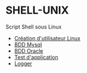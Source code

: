 SHELL-UNIX
==========

Script Shell sous Linux

* [Création d'utilisateur Linux](https://github.com/Acisia/SHELL-UNIX/blob/master/CREA_USER/README.md)
* [BDD Mysql](https://github.com/Acisia/SHELL-UNIX/blob/master/BDD-MYSQL/README.md)
* [BDD Oracle](https://github.com/Acisia/SHELL-UNIX/blob/master/BDD-ORACLE/README.md)
* [Test d'application](https://github.com/Acisia/SHELL-UNIX/blob/master/CHECK-APPLI/README.md)
* [Logger](https://github.com/Acisia/SHELL-UNIX/blob/master/LOG/README.md)
